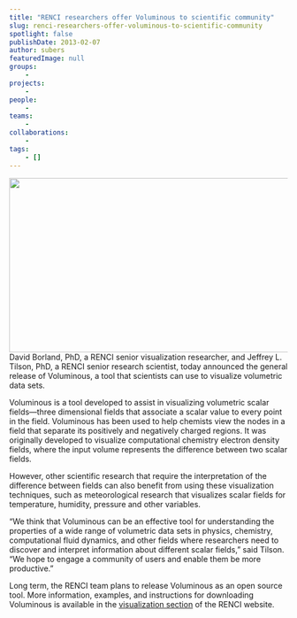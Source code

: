 ```yaml
---
title: "RENCI researchers offer Voluminous to scientific community"
slug: renci-researchers-offer-voluminous-to-scientific-community
spotlight: false
publishDate: 2013-02-07
author: subers
featuredImage: null
groups:
    - 
projects:
    - 
people:
    - 
teams: 
    - 
collaborations:
    - 
tags:
    - []
---
```

<p style="text-align: left;"><img class="size-large wp-image-12067 alignleft" title="uranium-header" alt="" src="http://www.renci.org/wp-content/uploads/2013/10/uranium-header.jpg" width="640" height="315" />David Borland, PhD, a RENCI senior visualization researcher, and Jeffrey L. Tilson, PhD, a RENCI senior research scientist, today announced the general release of Voluminous, a tool that scientists can use to visualize volumetric data sets.<!--more--></p>
Voluminous is a tool developed to assist in visualizing volumetric scalar fields—three dimensional fields that associate a scalar value to every point in the field. Voluminous has been used to help chemists view the nodes in a field that separate its positively and negatively charged regions. It was originally developed to visualize computational chemistry electron density fields, where the input volume represents the difference between two scalar fields.

However, other scientific research that require the interpretation of the difference between fields can also benefit from using these visualization techniques, such as meteorological research that visualizes scalar fields for temperature, humidity, pressure and other variables.

“We think that Voluminous can be an effective tool for understanding the properties of a wide range of volumetric data sets in physics, chemistry, computational fluid dynamics, and other fields where researchers need to discover and interpret information about different scalar fields,” said Tilson. “We hope to engage a community of users and enable them be more productive.”

Long term, the RENCI team plans to release Voluminous as an open source tool. More information, examples, and instructions for downloading Voluminous is available in the <a href="http://www.renci.org/focus-areas/visualization/visualization-projects/voluminous">visualization section</a> of the RENCI website.
